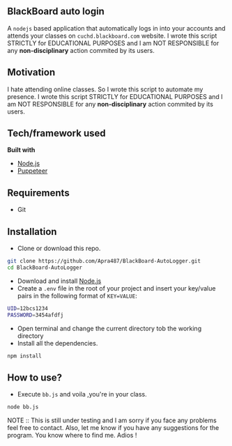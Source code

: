 ## BlackBoard auto login

A `nodejs` based application that automatically logs in into your accounts and attends your classes on `cuchd.blackboard.com` website.
I wrote this script STRICTLY for EDUCATIONAL PURPOSES and I am NOT RESPONSIBLE for any **non-disciplinary** action commited by its users.

## Motivation

I hate attending online classes. So I wrote this script to automate my presence.
I wrote this script STRICTLY for EDUCATIONAL PURPOSES and I am NOT RESPONSIBLE for any **non-disciplinary** action commited by its users.

## Tech/framework used

<b>Built with</b>

-   [Node.js](https://nodejs.org/en/)
-   [Puppeteer](https://pptr.dev/)

## Requirements

-   Git

## Installation

-   Clone or download this repo.

```bash
git clone https://github.com/Apra487/BlackBoard-AutoLogger.git
cd BlackBoard-AutoLogger
```

-   Download and install [Node.js](https://nodejs.org/en/)
-   Create a `.env` file in the root of your project and insert your key/value pairs in the following format of `KEY=VALUE`:

```sh
UID=12bcs1234
PASSWORD=3454afdfj
```

-   Open terminal and change the current directory tob the working directory
-   Install all the dependencies.

```bash
npm install
```

## How to use?

-   Execute `bb.js` and voila ,you're in your class.

```bash
node bb.js
```

NOTE :: This is still under testing and I am sorry if you face any problems feel free to contact. Also, let me know if you have any suggestions for the program. You know where to find me. Adios !
